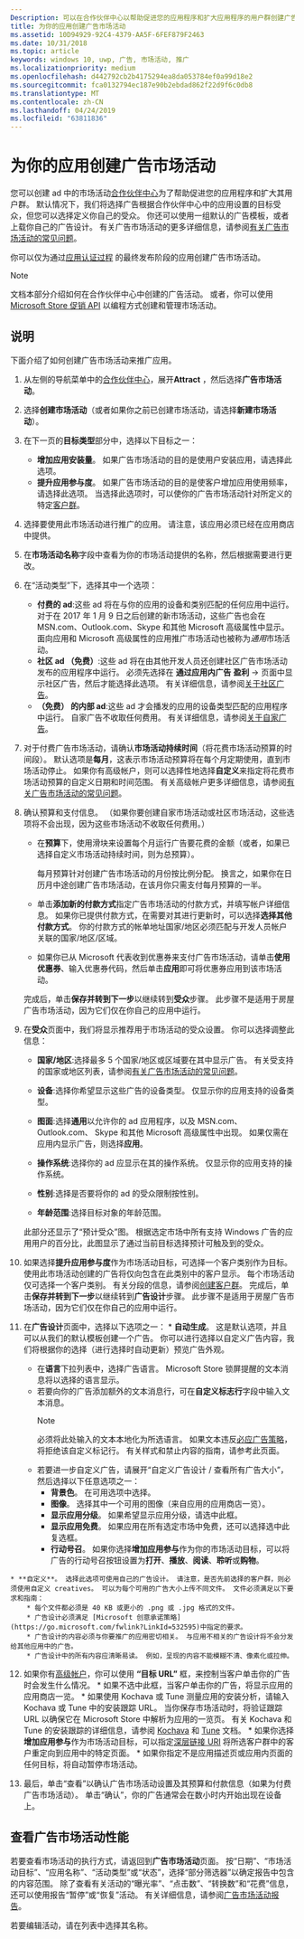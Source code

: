 ```yaml
---
Description: 可以在合作伙伴中心以帮助促进您的应用程序和扩大应用程序的用户群创建广告市场活动。
title: 为你的应用创建广告市场活动
ms.assetid: 10D94929-92C4-4379-AA5F-6FEF879F2463
ms.date: 10/31/2018
ms.topic: article
keywords: windows 10, uwp, 广告, 市场活动, 推广
ms.localizationpriority: medium
ms.openlocfilehash: d442792cb2b4175294ea8da053784ef0a99d18e2
ms.sourcegitcommit: fca0132794ec187e90b2ebdad862f22d9f6c0db8
ms.translationtype: MT
ms.contentlocale: zh-CN
ms.lasthandoff: 04/24/2019
ms.locfileid: "63811836"
---
```

# <a name="create-an-ad-campaign-for-your-app"></a>为你的应用创建广告市场活动

您可以创建 ad 中的市场活动[合作伙伴中心](https://partner.microsoft.com/dashboard)为了帮助促进您的应用程序和扩大其用户群。 默认情况下，我们将选择广告根据合作伙伴中心中的应用设置的目标受众，但您可以选择定义你自己的受众。 你还可以使用一组默认的广告模板，或者上载你自己的广告设计。 有关广告市场活动的更多详细信息，请参阅[有关广告市场活动的常见问题](common-questions.md)。

你可以仅为通过[应用认证过程](the-app-certification-process.md) 的最终发布阶段的应用创建广告市场活动。

> [!NOTE]
> 文档本部分介绍如何在合作伙伴中心中创建的广告活动。 或者，你可以使用 [Microsoft Store 促销 API](../monetize/run-ad-campaigns-using-windows-store-services.md) 以编程方式创建和管理市场活动。

## <a name="instructions"></a>说明

下面介绍了如何创建广告市场活动来推广应用。

1.  从左侧的导航菜单中的[合作伙伴中心](https://partner.microsoft.com/dashboard)，展开**Attract** ，然后选择**广告市场活动**。
2.  选择**创建市场活动**（或者如果你之前已创建市场活动，请选择**新建市场活动**）。
3.  在下一页的**目标类型**部分中，选择以下目标之一：
    * **增加应用安装量**。 如果广告市场活动的目的是使用户安装应用，请选择此选项。
    * **提升应用参与度**。 如果广告市场活动的目的是使客户增加应用使用频率，请选择此选项。 当选择此选项时，可以使你的广告市场活动针对所定义的特定[客户群](create-customer-segments.md)。

4.  选择要使用此市场活动进行推广的应用。 请注意，该应用必须已经在应用商店中提供。
5.  在**市场活动名称**字段中查看为你的市场活动提供的名称，然后根据需要进行更改。
6.  在“活动类型”下，选择其中一个选项：
    * **付费的 ad**:这些 ad 将在与你的应用的设备和类别匹配的任何应用中运行。 对于在 2017 年 1 月 9 日之后创建的新市场活动，这些广告也会在 MSN.com、Outlook.com、Skype 和其他 Microsoft 高级属性中显示。 面向应用和 Microsoft 高级属性的应用推广市场活动也被称为*通用*市场活动。
    * **社区 ad （免费）**:这些 ad 将在由其他开发人员还创建社区广告市场活动发布的应用程序中运行。 必须先选择在 **通过应用内广告** **盈利** -> 页面中显示社区广告，然后才能选择此选项。 有关详细信息，请参阅[关于社区广告](about-community-ads.md)。
    * **（免费） 的内部 ad**:这些 ad 才会播发的应用的设备类型匹配的应用程序中运行。 自家广告不收取任何费用。 有关详细信息，请参阅[关于自家广告](about-house-ads.md)。

7.  对于付费广告市场活动，请确认**市场活动持续时间**（将花费市场活动预算的时间段）。 默认选项是**每月**，这表示市场活动预算将在每个月定期使用，直到市场活动停止。 如果你有高级帐户，则可以选择性地选择**自定义**来指定将花费市场活动预算的自定义日期和时间范围。 有关高级帐户更多详细信息，请参阅[有关广告市场活动的常见问题](common-questions.md#how-can-i-increase-the-maximum-monthly-budget-amount-allowed-for-my-ad-campaign)。

8.  确认预算和支付信息。 （如果你要创建自家市场活动或社区市场活动，这些选项将不会出现，因为这些市场活动不收取任何费用。）
    * 在**预算**下，使用滑块来设置每个月运行广告要花费的金额（或者，如果已选择自定义市场活动持续时间，则为总预算）。

        每月预算针对创建广告市场活动的月份按比例分配。 换言之，如果你在日历月中途创建广告市场活动，在该月你只需支付每月预算的一半。

    * 单击**添加新的付款方式**指定广告市场活动的付款方式，并填写帐户详细信息。 如果你已提供付款方式，在需要对其进行更新时，可以选择**选择其他付款方式**。 你的付款方式的帐单地址国家/地区必须匹配与开发人员帐户关联的国家/地区/区域。

    * 如果你已从 Microsoft 代表收到优惠券来支付广告市场活动，请单击**使用优惠券**、输入优惠券代码，然后单击**应用**即可将优惠券应用到该市场活动。

    完成后，单击**保存并转到下一步**以继续转到**受众**步骤。 此步骤不是适用于房屋广告市场活动，因为它们仅在你自己的应用中运行。

9.  在**受众**页面中，我们将显示推荐用于市场活动的受众设置。 你可以选择调整此信息：
    * **国家/地区**:选择最多 5 个国家/地区或区域要在其中显示广告。 有关受支持的国家或地区列表，请参阅[有关广告市场活动的常见问题](common-questions.md#where-will-my-ad-appear)。

    * **设备**:选择你希望显示这些广告的设备类型。 仅显示你的应用支持的设备类型。

    * **图面**:选择**通用**以允许你的 ad 应用程序，以及 MSN.com、 Outlook.com、 Skype 和其他 Microsoft 高级属性中出现。 如果仅需在应用内显示广告，则选择**应用**。

    * **操作系统**:选择你的 ad 应显示在其的操作系统。 仅显示你的应用支持的操作系统。

    * **性别**:选择是否要将你的 ad 的受众限制按性别。

    * **年龄范围**:选择目标对象的年龄范围。

    此部分还显示了“预计受众”图。 根据选定市场中所有支持 Windows 广告的应用用户的百分比，此图显示了通过当前目标选择预计可触及到的受众。

10.  如果选择**提升应用参与度**作为市场活动目标，可选择一个客户类别作为目标。 使用此市场活动创建的广告将仅向包含在此类别中的客户显示。 每个市场活动仅可选择一个客户类别。 有关分段的信息，请参阅[创建客户群](create-customer-segments.md)。 完成后，单击**保存并转到下一步**以继续转到**广告设计**步骤。 此步骤不是适用于房屋广告市场活动，因为它们仅在你自己的应用中运行。

11.  在**广告设计**页面中，选择以下选项之一：
    * **自动生成**。 这是默认选项，并且可以从我们的默认模板创建一个广告。 你可以进行选择以自定义广告内容，我们将根据你的选择（进行选择时自动更新）预览广告外观。
        * 在**语言**下拉列表中，选择广告语言。 Microsoft Store 锁屏提醒的文本消息将以选择的语言显示。
        * 若要向你的广告添加额外的文本消息行，可在**自定义标志行**字段中输入文本消息。
            > [!NOTE]
            > 必须将此处输入的文本本地化为所选语言。 如果文本违反[必应广告策略](https://go.microsoft.com/fwlink?LinkId=398341)，将拒绝该自定义标记行。 有关样式和禁止内容的指南，请参考此页面。
        * 若要进一步自定义广告，请展开“自定义广告设计 / 查看所有广告大小”，然后选择以下任意选项之一：
            * **背景色**。 在可用选项中选择。
            * **图像**。 选择其中一个可用的图像（来自应用的应用商店一览）。
            * **显示应用分级**。 如果希望显示应用分级，请选中此框。
            * **显示应用免费**。 如果应用在所有选定市场中免费，还可以选择选中此复选框。
            * **行动号召**。 如果你选择**增加应用参与**作为你的市场活动目标，可以将广告的行动号召按钮设置为**打开**、**播放**、**阅读**、**聆听**或**购物**。  

    * **自定义**。 选择此选项可使用自己的广告设计。 请注意，是否先前选择的客户群，则必须使用自定义 creatives。 可以为每个可用的广告大小上传不同文件。 文件必须满足以下要求和指南：
        * 每个文件都必须是 40 KB 或更小的 .png 或 .jpg 格式的文件。
        * 广告设计必须满足 [Microsoft 创意承诺策略](https://go.microsoft.com/fwlink?LinkId=532595)中指定的要求。
        * 广告设计的内容必须与你要推广的应用密切相关。 与应用不相关的广告设计将不会分发给其他应用中的广告。
        * 广告设计中的所有内容应清晰易读。 例如，呈现的内容不能模糊不清、像素化或拉伸。

12.  如果你有[高级帐户](common-questions.md#how-can-i-increase-the-maximum-monthly-budget-amount-allowed-for-my-ad-campaign)，你可以使用 **“目标 URL”** 框，来控制当客户单击你的广告时会发生什么情况。
    * 如果不选中此框，当客户单击你的广告，将显示应用的应用商店一览。
    * 如果使用 Kochava 或 Tune 测量应用的安装分析，请输入 Kochava 或 Tune 中的安装跟踪 URL。 当你保存市场活动时，将验证跟踪 URL 以确保它在 Microsoft Store 中解析为应用的一览页。 有关 Kochava 和 Tune 的安装跟踪的详细信息，请参阅 [Kochava](https://support.kochava.com/) 和 [Tune](https://help.tune.com/) 文档。
    * 如果你选择**增加应用参与**作为市场活动目标，可以指定[深层链接 URI](../launch-resume/handle-uri-activation.md) 将所选客户群中的客户重定向到应用中的特定页面。
    * 如果你指定不是应用描述页或应用内页面的任何目标，将自动暂停市场活动。

13.  最后，单击“查看”以确认广告市场活动设置及其预算和付款信息（如果为付费广告市场活动）。 单击“确认”，你的广告通常会在数小时内开始出现在设备上。

## <a name="review-ad-campaign-performance"></a>查看广告市场活动性能

若要查看市场活动的执行方式，请返回到**广告市场活动**页面。 按“日期”、“市场活动目标”、“应用名称”、“活动类型”或“状态”，选择“部分筛选器”以确定报告中包含的内容范围。 除了查看有关活动的“曝光率”、“点击数”、“转换数”和“花费”信息，还可以使用报告“暂停”或“恢复”活动。 有关详细信息，请参阅[广告市场活动报告](promote-your-app-report.md)。

若要编辑活动，请在列表中选择其名称。
